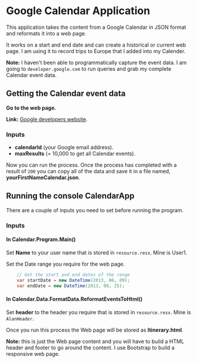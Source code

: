 # Google Calendar Application

This application takes the content from a Google Calendar in JSON format and reformats it into a web page.

It works on a start and end date and can create a historical or current web page. I am using it to record trips to Europe that I added into my Calender.

**Note:** I haven't been able to programmatically capture the event data. I am going to ``developer.google.com`` to run queries and grab my complete Calendar event data.

## Getting the Calendar event data

**Go to the web page.**

**Link:** [Google developers website](https://developers.google.com/calendar/api/v3/reference/events/list).

### Inputs

* **calendarId** (your Google email address).
* **maxResults** (= 10,000 to get all Calendar events).

Now you can run the process. Once the process has completed with a result of ``200`` you can copy all of the data and save it in a file named, **yourFirstNameCalendar.json**.

## Running the console CalendarApp

There are a couple of inputs you need to set before running the program.

### Inputs

#### In Calendar.Program.Main()

Set **Name** to your user name that is stored in ``resource.resx``. Mine is User1.

Set the Date range you require for the web page.

```csharp
    // Get the start and end dates of the range
    var startDate = new DateTime(2013, 06, 09);
    var endDate = new DateTime(2013, 08, 25);
```

#### In Calendar.Data.FormatData.ReformatEventsToHtml()

Set **header** to the header you require that is stored in ``resource.resx``. Mine is ``AlanHeader``.

Once you run this process the Web page will be stored as **Itinerary.html**.

**Note:** this is just the Web page content and you will have to build a HTML header and footer to go around the content. I use Bootstrap to build a responsive web page.
